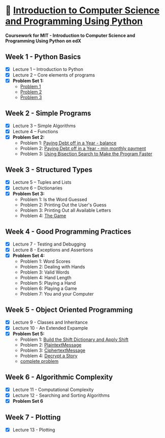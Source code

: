# 🐍 [Introduction to Computer Science and Programming Using Python](https://www.edx.org/course/introduction-to-computer-science-and-programming-using-python)

**Coursework for MIT - Introduction to Computer Science and Programming Using Python on edX**

## Week 1 - Python Basics
- [x] Lecture 1 – Introduction to Python
- [x] Lecture 2 – Core elements of programs
- [x] **Problem Set 1:**
  - [Problem 1](https://github.com/jpacsai/MIT_IntroToCS/blob/master/Week1/Problem1.py)
  - [Problem 2](https://github.com/jpacsai/MIT_IntroToCS/blob/master/Week1/Problem2.py)
  - [Problem 3](https://github.com/jpacsai/MIT_IntroToCS/blob/master/Week1/Problem3.py)

## Week 2 - Simple Programs
- [x] Lecture 3 – Simple Algorithms
- [x] Lecture 4 – Functions
- [x] **Problem Set 2:**
  - Problem 1: [Paying Debt off in a Year - balance](https://github.com/jpacsai/MIT_IntroToCS/blob/master/Week2/ProblemSet_2/Problem1.py)
  - Problem 2: [Paying Debt off in a Year - min monthly payment](https://github.com/jpacsai/MIT_IntroToCS/blob/master/Week2/ProblemSet_2/Problem2.py)
  - Problem 3: [Using Bisection Search to Make the Program Faster](https://github.com/jpacsai/MIT_IntroToCS/blob/master/Week2/ProblemSet_2/Problem3.py)

## Week 3 - Structured Types
- [x] Lecture 5 – Tuples and Lists
- [x] Lecture 6 – Dictionaries
- [x] **Problem Set 3:**
  - Problem 1: Is the Word Guessed
  - Problem 2: Printing Out the User's Guess
  - Problem 3: Printing Out all Available Letters
  - Problem 4: [The Game](https://github.com/jpacsai/MIT_IntroToCS/tree/master/Week3)

## Week 4 - Good Programming Practices
- [x] Lecture 7 - Testing and Debugging
- [x] Lecture 8 - Exceptions and Assertions
- [x] **Problem Set 4:**
  - Problem 1: Word Scores
  - Problem 2: Dealing with Hands
  - Problem 3: Valid Words
  - Problem 4: Hand Length
  - Problem 5: Playing a Hand
  - Problem 6: Playing a Game
  - Problem 7: You and your Computer
  
## Week 5 - Object Oriented Programming
- [x] Lecture 9 - Classes and Inheritance
- [x] Lecture 10 - An Extended Expample
- [x] **Problem Set 5:**
  - Problem 1: [Build the Shift Dictionary and Apply Shift](https://github.com/jpacsai/MIT_IntroToCS/blob/master/Week5/ProblemSet_5/Problem1.py)
  - Problem 2: [PlaintextMessage](https://github.com/jpacsai/MIT_IntroToCS/blob/master/Week5/ProblemSet_5/Problem2.py)
  - Problem 3: [CiphertextMessage](https://github.com/jpacsai/MIT_IntroToCS/blob/master/Week5/ProblemSet_5/Problem3.py)
  - Problem 4: [Decrypt a Story](https://github.com/jpacsai/MIT_IntroToCS/blob/master/Week5/ProblemSet_5/Problem4.py)
  - [complete problem](https://github.com/jpacsai/MIT_IntroToCS/blob/master/Week5/ProblemSet_5/ps6.py)
    
## Week 6 - Algorithmic Complexity
- [x] Lecture 11 - Computational Complexity
- [x] Lecture 12 - Searching and Sorting Algorithms
- [x] **Problem Set 6**

## Week 7 - Plotting
- [x] Lecture 13 - Plotting
